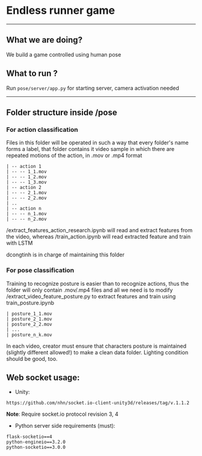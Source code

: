 # Endless runner game
---

## What we are doing?

We build a game controlled using human pose

## What to run ?

Run ``pose/server/app.py`` for starting server, camera activation needed

--- 

## Folder structure inside /pose

### For action classification
Files in this folder will be operated in such a way that every folder's name forms a label, that folder contains it video sample in which there are repeated motions of the action, in .mov or .mp4 format

```
| -- action 1
| -- -- 1_1.mov
| -- -- 1_2.mov
| -- -- 1_3.mov
| -- action 2
| -- -- 2_1.mov
| -- -- 2_2.mov
| ..
| -- action n
| -- -- n_1.mov
| -- -- n_2.mov
```

/extract_features_action_research.ipynb will read and extract features from the video, whereas /train_action.ipynb will read extracted feature and train with LSTM

dcongtinh is in charge of maintaining this folder

### For pose classification

Training to recognize posture is easier than to recognize actions, thus the folder will only contain .mov/.mp4 files and all we need is to modify /extract_video_feature_posture.py to extract features and train using train_posture.ipynb

```
| posture_1_1.mov
| posture_2_1.mov
| posture_2_2.mov
| ...
| posture_n_k.mov
```

In each video, creator must ensure that characters posture is maintained (slightly different allowed!) to make a clean data folder. Lighting condition should be good, too.

## Web socket usage:

- Unity: 

```https://github.com/nhn/socket.io-client-unity3d/releases/tag/v.1.1.2```

**Note**: Require socket.io protocol revision 3, 4

- Python server side requirements (must):

```
flask-socketio==4
python-engineio==3.2.0
python-socketio==3.0.0
```